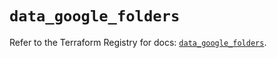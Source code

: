 # `data_google_folders`

Refer to the Terraform Registry for docs: [`data_google_folders`](https://registry.terraform.io/providers/hashicorp/google-beta/6.47.0/docs/data-sources/google_folders).

